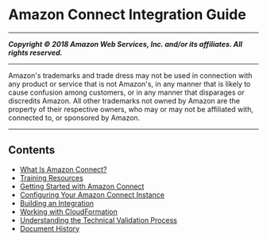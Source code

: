 # Amazon Connect Integration Guide

-----
*****Copyright &copy; 2018 Amazon Web Services, Inc. and/or its affiliates. All rights reserved.*****

-----
Amazon's trademarks and trade dress may not be used in 
     connection with any product or service that is not Amazon's, 
     in any manner that is likely to cause confusion among customers, 
     or in any manner that disparages or discredits Amazon. All other 
     trademarks not owned by Amazon are the property of their respective
     owners, who may or may not be affiliated with, connected to, or 
     sponsored by Amazon.

-----
## Contents
+ [What Is Amazon Connect?](https://github.com/awsdocs/amazon-connect-admin-guide/blob/master/doc_source/what-is-amazon-connect.md)
+ [Training Resources](training-resources.md)
+ [Getting Started with Amazon Connect](gettingstarted.md)
+ [Configuring Your Amazon Connect Instance](https://github.com/awsdocs/amazon-connect-admin-guide/blob/master/doc_source/amazon-connect-instance.md)
+ [Building an Integration](building-integration.md)
+ [Working with CloudFormation](cloudformation.md)
+ [Understanding the Technical Validation Process](technical-validation.md)
+ [Document History](doc-history.md)